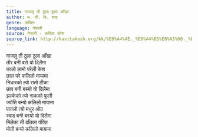 ```yaml
---
title: गाजलु ती ठूला ठूला आँखा
author: म. वी. वि. शाह
genre: कविता
language: नेपाली
source: नेपाली - कविता कोश
source_link: http://kavitakosh.org/kk/%E0%A4%AE._%E0%A4%B5%E0%A5%80._%E0%A4%B5%E0%A4%BF._%E0%A4%B6%E0%A4%BE%E0%A4%B9
---
```


गाजलु ती ठुला ठुला आँखा  
तीर बनी बसे यो दिलैमा  
कालो लामो परेली केश  
छाल परे कलिलो मायामा  
निधारको त्यो रातो टीका  
छाप बनी बस्यो यो दिलैमा  
झल्केको त्यो नाकको फुली  
ज्योति बन्यो कलिलो मायामा  
पातलो त्यो मधुर ओठ  
स्वाद बनी बस्यो यो दिलैमा  
मिलेका ती दाँतका पंक्ति  
मोती बन्यो कलिलो मायामा
